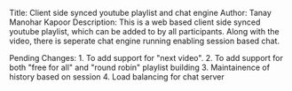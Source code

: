 Title: 			Client side synced youtube playlist and chat engine
Author: 		Tanay Manohar Kapoor
Description:	This is a web based client side synced youtube playlist, which can be added to by all participants. Along with the 
				video, there is seperate chat engine running enabling session based chat.

Pending Changes:
	1. To add support for "next video".
	2. To add support for both "free for all" and "round robin" playlist building
	3. Maintainence of history based on session
	4. Load balancing for chat server